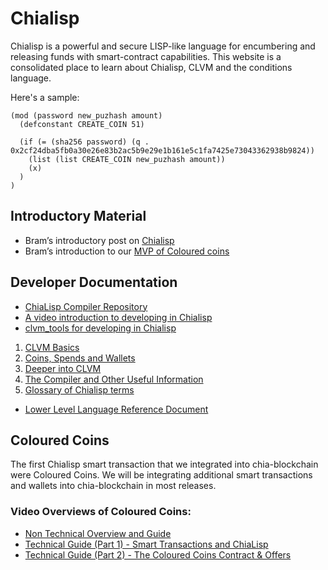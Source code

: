 # Chialisp

Chialisp is a powerful and secure LISP-like language for encumbering and releasing funds with smart-contract capabilities.
This website is a consolidated place to learn about Chialisp, CLVM and the conditions language.

Here's a sample:
```
(mod (password new_puzhash amount)
  (defconstant CREATE_COIN 51)

  (if (= (sha256 password) (q . 0x2cf24dba5fb0a30e26e83b2ac5b9e29e1b161e5c1fa7425e73043362938b9824))
    (list (list CREATE_COIN new_puzhash amount))
    (x)
  )
)
```

## Introductory Material

- Bram’s introductory post on [Chialisp](https://www.chia.net/2019/11/27/chialisp.en.html)
- Bram’s introduction to our [MVP of Coloured coins](https://www.chia.net/2020/04/29/coloured-coins-launch.en.html)

## Developer Documentation

- [ChiaLisp Compiler Repository](https://github.com/Chia-Network/clvm)
- [A video introduction to developing in Chialisp](https://www.youtube.com/watch?v=dEFLJSU87K8)
- [clvm_tools for developing in Chialisp](https://github.com/Chia-Network/clvm_tools)

1. [CLVM Basics](/docs/)
2. [Coins, Spends and Wallets](/docs/coins_spends_and_wallets/)
3. [Deeper into CLVM](/docs/deeper_into_clvm/)
4. [The Compiler and Other Useful Information](/docs/high_level_lang/)
5. [Glossary of Chialisp terms](/docs/glossary/)

* [Lower Level Language Reference Document](/docs/ref/clvm/)

## Coloured Coins

The first Chialisp smart transaction that we integrated into chia-blockchain were Coloured Coins. We will be integrating additional smart transactions and wallets into chia-blockchain in most releases.

### Video Overviews of Coloured Coins:

- [Non Technical Overview and Guide](https://www.youtube.com/watch?v=YOlpmCBK8zY)
- [Technical Guide (Part 1) - Smart Transactions and ChiaLisp](https://www.youtube.com/watch?v=17pa2t_FQQM)
- [Technical Guide (Part 2) - The Coloured Coins Contract & Offers](https://www.youtube.com/watch?v=P33gWX4WmEQ)
